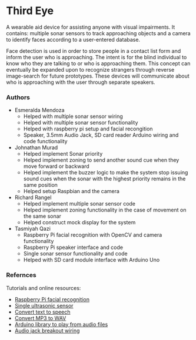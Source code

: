 # Third Eye

A wearable aid device for assisting anyone with visual impairments. It contains: multiple sonar sensors to track approaching objects and a camera to identify faces according to a user-entered database. 

Face detection is used in order to store people in a contact list form and inform the user who is approaching. The intent is for the blind individual to know who they are talking to or who is approaching them. This concept can eventually be expanded upon to recognize strangers through reverse image-search for future prototypes. These devices will communicate about who is approaching with the user through separate speakers.

### Authors

* Esmeralda Mendoza 
    * Helped with multiple sonar sensor wiring
	* Helped with multiple sonar sensor functionality
	* Helped with raspberry pi setup and facial recongition
	* Speaker, 3.5mm Audio Jack, SD card reader Arduino wiring and code functionality
* Johnathan Murad
	* Helped implement Sonar priority
	* Helped implement zoning to send another sound cue when they move forward or backward
	* Helped implement the buzzer logic to make the system stop issuing sound cues when the sonar with the highest priority remains in the same position
	* Helped setup Raspbian and the camera
* Richard Rangel
	* Helped implement multiple sonar sensor code
	* Helped implement zoning functionality in the case of movement on the same sonar
	* Helped construct mock display for the system
* Tasmiyah Qazi
	* Raspberry Pi facial recognition with OpenCV and camera functionality
	* Raspberry Pi speaker interface and code
	* Single sonar sensor functionality and code
	* Helped with SD card module interface with Arduino Uno

### Refernces
Tutorials and online resources:
* [Raspberry Pi facial recognition](https://www.hackster.io/mjrobot/real-time-face-recognition-an-end-to-end-project-a10826)
* [Single ultrasonic sensor](https://howtomechatronics.com/tutorials/arduino/ultrasonic-sensor-hc-sr04/)
* [Convert text to speech](https://soundoftext.com/)
* [Convert MP3 to WAV](https://audio.online-convert.com/convert-to-wav)
* [Arduino library to play from audio files](https://github.com/TMRh20/TMRpcm)
* [Audio jack breakout wiring](https://learn.sparkfun.com/tutorials/mbed-starter-kit-experiment-guide/experiment-9-pwm-sounds)
